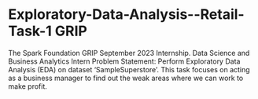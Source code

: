 # Exploratory-Data-Analysis--Retail-Task-1 GRIP
The Spark Foundation GRIP September 2023 Internship.
Data Science and Business Analytics Intern
Problem Statement: Perform Exploratory Data Analysis (EDA) on dataset ‘SampleSuperstore’. This task focuses on acting as a business manager to find out the weak areas where we can work to make profit.
